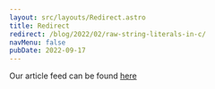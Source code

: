 ```yaml
---
layout: src/layouts/Redirect.astro
title: Redirect
redirect: /blog/2022/02/raw-string-literals-in-c/
navMenu: false
pubDate: 2022-09-17
---
```

<div>
Our article feed can be found <a href="/blog/2022/02/raw-string-literals-in-c/">here</a>
</div>
